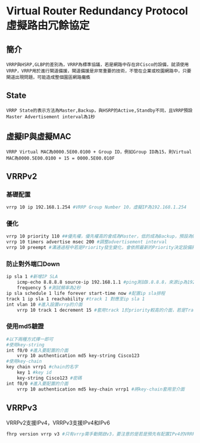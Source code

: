 # Virtual Router Redundancy Protocol 虛擬路由冗餘協定 #

## 簡介 ##

    VRRP與HSRP,GLBP的差別為，VRRP為標準協議，若是網路中存在非Cisco的設備，就須使用VRRP，VRRP用於進行閘道備援，閘道備援是非常重要的技術，不管在企業或校園網路中，只要閘道出現問題，可能造成整個園區網路癱瘓

## State ##

    VRRP State的表示方法為Master,Backup，與HSRP的Active,Standby不同，且VRRP預設Master Advertisement interval為1秒

## 虛擬IP與虛擬MAC ##

    VRRP Virtual MAC為0000.5E00.0100 + Group ID，例如Group ID為15，則Virtual MAC為0000.5E00.0100 + 15 = 0000.5E00.010F

## VRRPv2 ##

### 基礎配置 ###

```bash
vrrp 10 ip 192.168.1.254 #VRRP Group Number 10，虛擬IP為192.168.1.254
```

### 優化 ###

```bash
vrrp 10 priority 110 ##優先權，優先權高的會成為Master，低的成為Backup，預設為95
vrrp 10 timers advertise msec 200 #調整advertisement interval
vrrp 10 preempt #溝通過程中若是Priority發生變化，會依照最新的Priority決定設備將扮演Master or Backup，預設為開啟
```

### 防止對外端口Down ### 

```bash
ip sla 1 #新增IP SLA
    icmp-echo 8.8.8.8 source-ip 192.168.1.1 #ping測試8.8.8.8，來源ip為192.168.1.1
    frequency 5 #測試頻率為2秒
ip sla schedule 1 life forever start-time now #配置ip sla排程
track 1 ip sla 1 reachability #track 1 對應至ip sla 1
int vlan 10 #進入設置vrrp的介面
    vrrp 10 track 1 decrement 15 #套用track 1於priority較高的介面，若是Track 1 Down則Priority減15，追蹤對外介面，當介面出現問題時會自動將Priority降低，使其他正常的設備扮演Master
```

### 使用md5驗證 ###

```bash
#以下兩種方式擇一即可
#使用key-string
int f0/0 #進入要配置的介面
    vrrp 10 authentication md5 key-string Cisco123
#使用key-chain
key chain vrrp1 #chain的名字
    key 1 #key id 
    key-string Cisco123 #密碼
int f0/0 #進入要配置的介面
    vrrp 10 authentication md5 key-chain vrrp1 #將key-chain套用至介面
```

## VRRPv3 ##

VRRPv2支援IPv4，VRRPv3支援IPv4和IPv6

```bash
fhrp version vrrp v3 #只有vrrp需手動開啟v3，要注意的是若是預先有配置IPv4的VRRPv2，要先解除掉才可以設定成VRRPv3，否則會出現Can't select: VRRP monolith version still running錯誤信息
```